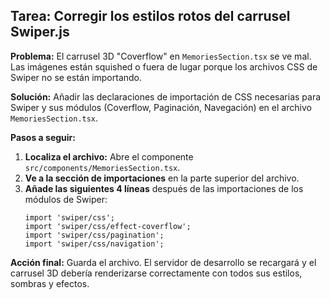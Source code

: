 ## Tarea: Corregir los estilos rotos del carrusel Swiper.js

**Problema:** El carrusel 3D "Coverflow" en `MemoriesSection.tsx` se ve mal. Las imágenes están squished o fuera de lugar porque los archivos CSS de Swiper no se están importando.

**Solución:** Añadir las declaraciones de importación de CSS necesarias para Swiper y sus módulos (Coverflow, Paginación, Navegación) en el archivo `MemoriesSection.tsx`.

**Pasos a seguir:**

1.  **Localiza el archivo:** Abre el componente `src/components/MemoriesSection.tsx`.
2.  **Ve a la sección de importaciones** en la parte superior del archivo.
3.  **Añade las siguientes 4 líneas** después de las importaciones de los módulos de Swiper:
    ```tsx
    import 'swiper/css';
    import 'swiper/css/effect-coverflow';
    import 'swiper/css/pagination';
    import 'swiper/css/navigation';
    ```

**Acción final:** Guarda el archivo. El servidor de desarrollo se recargará y el carrusel 3D debería renderizarse correctamente con todos sus estilos, sombras y efectos.
